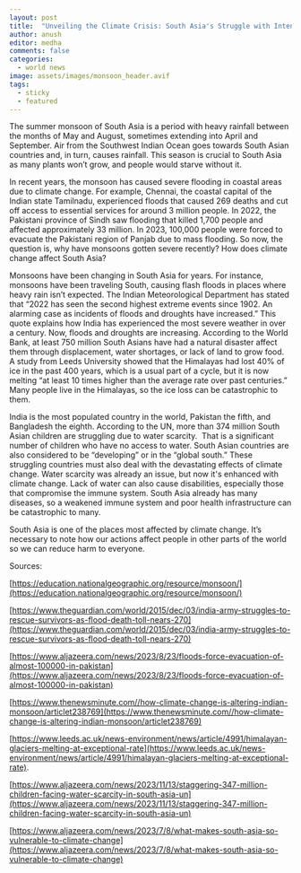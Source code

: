 ```yaml
---
layout: post
title:  "Unveiling the Climate Crisis: South Asia's Struggle with Intensifying Monsoons and Water Scarcity"
author: anush
editor: medha
comments: false
categories:
  - world news
image: assets/images/monsoon_header.avif
tags:
  - sticky
  - featured
---
```

The summer monsoon of South Asia is a period with heavy rainfall between the months of May and August, sometimes extending into April and September. Air from the Southwest Indian Ocean goes towards South Asian countries and, in turn, causes rainfall. This season is crucial to South Asia as many plants won’t grow, and people would starve without it. 

In recent years, the monsoon has caused severe flooding in coastal areas due to climate change. For example, Chennai, the coastal capital of the Indian state Tamilnadu, experienced floods that caused 269 deaths and cut off access to essential services for around 3 million people. In 2022, the Pakistani province of Sindh saw flooding that killed 1,700 people and affected approximately 33 million. In 2023, 100,000 people were forced to evacuate the Pakistani region of Panjab due to mass flooding. So now, the question is, why have monsoons gotten severe recently? How does climate change affect South Asia?

Monsoons have been changing in South Asia for years. For instance, monsoons have been traveling South, causing flash floods in places where heavy rain isn’t expected. The Indian Meteorological Department has stated that “2022 has seen the second highest extreme events since 1902. An alarming case as incidents of floods and droughts have increased.” This quote explains how India has experienced the most severe weather in over a century. Now, floods and droughts are increasing. According to the World Bank, at least 750 million South Asians have had a natural disaster affect them through displacement, water shortages, or lack of land to grow food. A study from Leeds University showed that the Himalayas had lost 40% of ice in the past 400 years, which is a usual part of a cycle, but it is now melting “at least 10 times higher than the average rate over past centuries.” Many people live in the Himalayas, so the ice loss can be catastrophic to them. 

India is the most populated country in the world, Pakistan the fifth, and Bangladesh the eighth. According to the UN, more than 374 million South Asian children are struggling due to water scarcity.  That is a significant number of children who have no access to water. South Asian countries are also considered to be “developing” or in the “global south.” These struggling countries must also deal with the devastating effects of climate change. Water scarcity was already an issue, but now it's enhanced with climate change. Lack of water can also cause disabilities, especially those that compromise the immune system. South Asia already has many diseases, so a weakened immune system and poor health infrastructure can be catastrophic to many.   

South Asia is one of the places most affected by climate change. It’s necessary to note how our actions affect people in other parts of the world so we can reduce harm to everyone.

Sources:

[https://education.nationalgeographic.org/resource/monsoon/](https://education.nationalgeographic.org/resource/monsoon/)

[https://www.theguardian.com/world/2015/dec/03/india-army-struggles-to-rescue-survivors-as-flood-death-toll-nears-270](https://www.theguardian.com/world/2015/dec/03/india-army-struggles-to-rescue-survivors-as-flood-death-toll-nears-270)

[https://www.aljazeera.com/news/2023/8/23/floods-force-evacuation-of-almost-100000-in-pakistan](https://www.aljazeera.com/news/2023/8/23/floods-force-evacuation-of-almost-100000-in-pakistan)

[https://www.thenewsminute.com//how-climate-change-is-altering-indian-monsoon/articlet238769](https://www.thenewsminute.com//how-climate-change-is-altering-indian-monsoon/articlet238769)

[https://www.leeds.ac.uk/news-environment/news/article/4991/himalayan-glaciers-melting-at-exceptional-rate](https://www.leeds.ac.uk/news-environment/news/article/4991/himalayan-glaciers-melting-at-exceptional-rate).

[https://www.aljazeera.com/news/2023/11/13/staggering-347-million-children-facing-water-scarcity-in-south-asia-un](https://www.aljazeera.com/news/2023/11/13/staggering-347-million-children-facing-water-scarcity-in-south-asia-un)

[https://www.aljazeera.com/news/2023/7/8/what-makes-south-asia-so-vulnerable-to-climate-change](https://www.aljazeera.com/news/2023/7/8/what-makes-south-asia-so-vulnerable-to-climate-change)